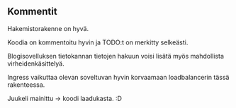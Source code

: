 ## Kommentit

Hakemistorakenne on hyvä.

Koodia on kommentoitu hyvin ja TODO:t on merkitty selkeästi.

Blogisovelluksen tietokannan tietojen hakuun voisi lisätä myös mahdollista virheidenkäsittelyä.

Ingress vaikuttaa olevan soveltuvan hyvin korvaamaan loadbalancerin tässä rakenteessa.

Juukeli mainittu -> koodi laadukasta. :D